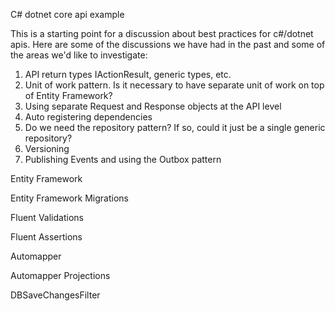 C# dotnet core api example

This is a starting point for a discussion about best practices for c#/dotnet apis.  Here are some of the discussions we have had in the past and some of the areas we'd like to investigate:

1.  API return types IActionResult, generic types, etc.
2.  Unit of work pattern.  Is it necessary to have separate unit of work on top of Entity Framework?
3.  Using separate Request and Response objects at the API level
4.  Auto registering dependencies
5.  Do we need the repository pattern?  If so, could it just be a single generic repository?
6.  Versioning
7.  Publishing Events and using the Outbox pattern


Entity Framework

Entity Framework Migrations

Fluent Validations

Fluent Assertions

Automapper

Automapper Projections

DBSaveChangesFilter